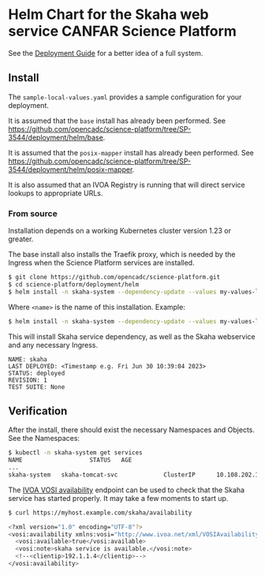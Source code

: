 # Helm Chart for the Skaha web service CANFAR Science Platform

See the [Deployment Guide](../README.md) for a better idea of a full system.

## Install

The `sample-local-values.yaml` provides a sample configuration for your deployment.

It is assumed that the `base` install has already been performed.  See https://github.com/opencadc/science-platform/tree/SP-3544/deployment/helm/base.

It is assumed that the `posix-mapper` install has already been performed.  See https://github.com/opencadc/science-platform/tree/SP-3544/deployment/helm/posix-mapper.

It is also assumed that an IVOA Registry is running that will direct service lookups to appropriate URLs.

### From source

Installation depends on a working Kubernetes cluster version 1.23 or greater.

The base install also installs the Traefik proxy, which is needed by the Ingress when the Science Platform services are installed.

```sh
$ git clone https://github.com/opencadc/science-platform.git
$ cd science-platform/deployment/helm
$ helm install -n skaha-system --dependency-update --values my-values-local.yaml <name> ./skaha
```

Where `<name>` is the name of this installation.  Example:
```sh
$ helm install -n skaha-system --dependency-update --values my-values-local.yaml skaha ./skaha
```
This will install Skaha service dependency, as well as the Skaha webservice and any necessary Ingress.
```
NAME: skaha
LAST DEPLOYED: <Timestamp e.g. Fri Jun 30 10:39:04 2023>
STATUS: deployed
REVISION: 1
TEST SUITE: None
```

## Verification

After the install, there should exist the necessary Namespaces and Objects.  See the Namespaces:

```sh
$ kubectl -n skaha-system get services
NAME                   STATUS   AGE
...
skaha-system   skaha-tomcat-svc             ClusterIP      10.108.202.148   <none>        8080/TCP            41m
```

The [IVOA VOSI availability](https://www.ivoa.net/documents/VOSI/20170524/REC-VOSI-1.1.html#tth_sEc5.5) endpoint can be used to 
check that the Skaha service has started properly.  It may take a few moments to start up.

```sh
$ curl https://myhost.example.com/skaha/availability

<?xml version="1.0" encoding="UTF-8"?>
<vosi:availability xmlns:vosi="http://www.ivoa.net/xml/VOSIAvailability/v1.0">
  <vosi:available>true</vosi:available>
  <vosi:note>skaha service is available.</vosi:note>
  <!--<clientip>192.1.1.4</clientip>-->
</vosi:availability>
```
